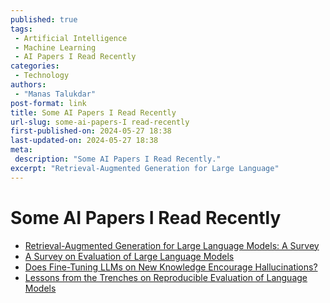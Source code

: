 ```yaml
---
published: true
tags:
 - Artificial Intelligence
 - Machine Learning
 - AI Papers I Read Recently
categories:
 - Technology
authors:
 - "Manas Talukdar"
post-format: link
title: Some AI Papers I Read Recently
url-slug: some-ai-papers-I read-recently
first-published-on: 2024-05-27 18:38
last-updated-on: 2024-05-27 18:38
meta:
 description: "Some AI Papers I Read Recently."
excerpt: "Retrieval-Augmented Generation for Large Language"
---
```


# Some AI Papers I Read Recently

- [Retrieval-Augmented Generation for Large Language Models: A Survey](https://arxiv.org/abs/2312.10997v1)
- [A Survey on Evaluation of Large Language Models](https://arxiv.org/abs/2307.03109)
- [Does Fine-Tuning LLMs on New Knowledge Encourage Hallucinations?](https://arxiv.org/abs/2405.05904)
- [Lessons from the Trenches on Reproducible Evaluation of Language Models](https://arxiv.org/abs/2405.14782)
